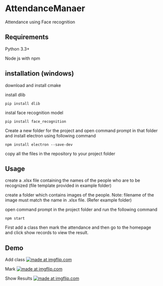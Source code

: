 # AttendanceManaer
Attendance using Face recognition

## Requirements
Python 3.3+

Node js with npm

## installation (windows)
download and install cmake

install dlib
```
pip install dlib
```

instal face recognition model
```
pip install face_recognition
```

Create a new folder for the project and open command prompt in that folder and install electron using following command
```
npm install electron --save-dev
```

copy all the files in the repository to your project folder

## Usage
create a .xlsx file containing the names of the people who are to be recognized (file template provided in example folder)

create a folder which contains images of the people. Note: filename of the image must match the name in .xlsx file. (Refer example folder)

open command prompt in the project folder and run the following command
```
npm start
```

First add a class then mark the attendance and then go to the homepage and click show records to view the result.

## Demo
Add class
<a href="https://imgflip.com/gif/2zvhj0"><img src="https://i.imgflip.com/2zvhj0.gif" title="made at imgflip.com"/></a>

Mark
<a href="https://imgflip.com/gif/2zvhkd"><img src="https://i.imgflip.com/2zvhkd.gif" title="made at imgflip.com"/></a>

Show Results
<a href="https://imgflip.com/gif/2zvhln"><img src="https://i.imgflip.com/2zvhln.gif" title="made at imgflip.com"/></a>

